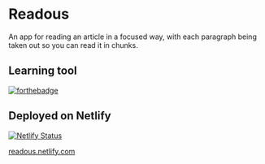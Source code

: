 # Readous
An app for reading an article in a focused way, with each paragraph being taken out so you can read it in chunks.

## Learning tool
[![forthebadge](https://forthebadge.com/images/badges/made-with-javascript.svg)](https://forthebadge.com)

## Deployed on Netlify
[![Netlify Status](https://api.netlify.com/api/v1/badges/51748d21-8bb6-4d20-a517-eff2fadaf6bb/deploy-status)](https://app.netlify.com/sites/readous/deploys)

[readous.netlify.com](readous.netlify.com)
